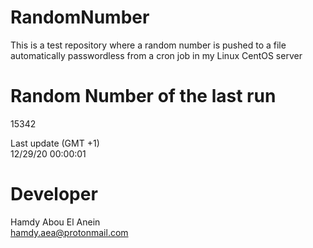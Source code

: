# RandomNumber    
This is a test repository where a random number is pushed to a file automatically passwordless from a cron job in my Linux CentOS server    
# Random Number of the last run   
15342
      
Last update (GMT +1)    
12/29/20 00:00:01
# Developer    
Hamdy Abou El Anein   
hamdy.aea@protonmail.com
